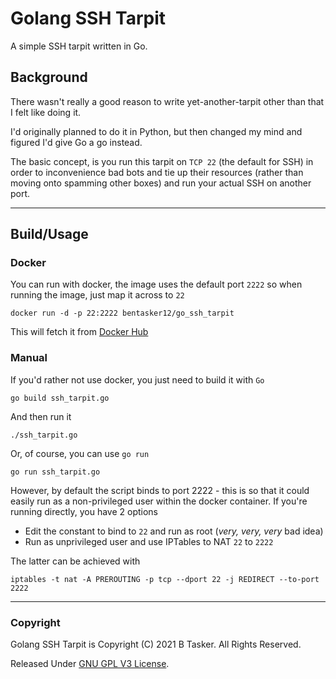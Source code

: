 Golang SSH Tarpit
===================

A simple SSH tarpit written in Go.


## Background

There wasn't really a good reason to write yet-another-tarpit other than that I felt like doing it.

I'd originally planned to do it in Python, but then changed my mind and figured I'd give Go a go instead.

The basic concept, is you run this tarpit on `TCP 22` (the default for SSH) in order to inconvenience bad bots and tie up their resources (rather than moving onto spamming other boxes) and run your actual SSH on another port.

----

## Build/Usage

### Docker

You can run with docker, the image uses the default port `2222` so when running the image, just map it across to `22`

    docker run -d -p 22:2222 bentasker12/go_ssh_tarpit

This will fetch it from [Docker Hub](https://hub.docker.com/repository/docker/bentasker12/go_ssh_tarpit)

### Manual

If you'd rather not use docker, you just need to build it with `Go`

    go build ssh_tarpit.go

And then run it

    ./ssh_tarpit.go

Or, of course, you can use `go run`

    go run ssh_tarpit.go

However, by default the script binds to port 2222 - this is so that it could easily run as a non-privileged user within the docker container. If you're running directly, you have 2 options

* Edit the constant to bind to `22` and run as root (*very, very, very* bad idea)
* Run as unprivileged user and use IPTables to NAT `22` to `2222`

The latter can be achieved with

    iptables -t nat -A PREROUTING -p tcp --dport 22 -j REDIRECT --to-port 2222

----

### Copyright

Golang SSH Tarpit is Copyright (C) 2021 B Tasker. All Rights Reserved. 

Released Under [GNU GPL V3 License](http://www.gnu.org/licenses/gpl-3.0.txt).
